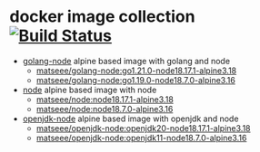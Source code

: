 # docker image collection [![Build Status](https://ci.matse.dev/api/badges/matse/docker-images/status.svg?ref=refs/heads/main)](https://ci.matse.dev/matse/docker-images)

- [golang-node](golang-node/) alpine based image with golang and node
  - [matseee/golang-node:go1.21.0-node18.17.1-alpine3.18](https://hub.docker.com/layers/matseee/golang-node/go1.21.0-node18.17.1-alpine3.18/images/sha256-e906a4007b2774d2139c2d93e398e3c4dbf0f711c844c2dbb1c1bea8d25860d4?context=repo)
  - [matseee/golang-node:go1.19.0-node18.7.0-alpine3.16](https://hub.docker.com/layers/269375315/matseee/golang-node/go1.19.0-node18.7.0-alpine3.16/images/sha256-ffc625d0cc9f065ac1811db1c91fdd33d854ccf75afeced33144cc33a449cd08?context=repo)
- [node](node/) alpine based image with node
  - [matseee/node:node18.17.1-alpine3.18](https://hub.docker.com/layers/matseee/node/node18.17.1-alpine3.18/images/sha256-ac681a21b4e003c9d1bf8f935fe6ede7a621262d739dec336d5b92b184a3db65?context=repo)
  - [matseee/node:node18.7.0-alpine3.16](https://hub.docker.com/layers/269376830/matseee/node/node18.7.0-alpine3.16/images/sha256-7ab21fa68c670f442dadebeedfa07adca409c634565d4b153589a454e4861bf6?context=repo)
- [openjdk-node](openjdk-node) alpine based image with openjdk and node
  - [matseee/openjdk-node:openjdk20-node18.17.1-alpine3.18](https://hub.docker.com/layers/matseee/openjdk-node/openjdk20-node18.17.1-alpine3.18/images/sha256-83df956fbce1edb0b9ac5c4ce7cba539ad498de48a6485da59b04659fcfbc163?context=repo)
  - [matseee/openjdk-node:openjdk11-node18.7.0-alpine3.16](https://hub.docker.com/layers/matseee/openjdk-node/openjdk11-node18.7.0-alpine3.16/images/sha256-c1db87d994fbbc99b60cd7e3d7df4c0a1ad920bf55818a5b6afa50f4017fbca4?context=repo)